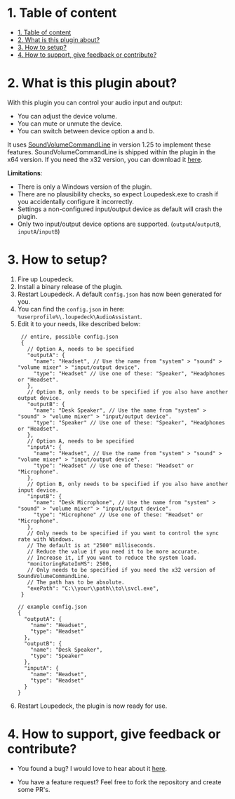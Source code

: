 ﻿# 1. Table of content
- [1. Table of content](#1-table-of-content)
- [2. What is this plugin about?](#2-what-is-this-plugin-about)
- [3. How to setup?](#3-how-to-setup)
- [4. How to support, give feedback or contribute?](#4-how-to-support-give-feedback-or-contribute)

# 2. What is this plugin about?

With this plugin you can control your audio input and output:

* You can adjust the device volume.
* You can mute or unmute the device.
* You can switch between device option a and b.

It uses [SoundVolumeCommandLine](https://www.nirsoft.net/utils/sound_volume_command_line.html) in version 1.25 to implement these features.
SoundVolumeCommandLine is shipped within the plugin in the x64 version.
If you need the x32 version, you can download it [here](https://www.nirsoft.net/utils/svcl.zip).

**Limitations**:

* There is only a Windows version of the plugin.
* There are no plausibility checks, so expect Loupedesk.exe to crash if you accidentally configure it incorrectly.
* Settings a non-configured input/output device as default will crash the plugin.
* Only two input/output device options are supported. (`outputA`/`outputB`, `inputA`/`inputB`)

# 3. How to setup?

1. Fire up Loupedeck.
2. Install a binary release of the plugin.
3. Restart Loupedeck. A default `config.json` has now been generated for you.
4. You can find the `config.json` in here: `%userprofile%\.loupedeck\AudioAssistant`.
5. Edit it to your needs, like described below:
   ```json5
    // entire, possible config.json
    {
      // Option A, needs to be specified
      "outputA": {
        "name": "Headset", // Use the name from "system" > "sound" > "volume mixer" > "input/output device".
        "type": "Headset" // Use one of these: "Speaker", "Headphones or "Headset".
      },
      // Option B, only needs to be specified if you also have another output device.
      "outputB": {
        "name": "Desk Speaker", // Use the name from "system" > "sound" > "volume mixer" > "input/output device".
        "type": "Speaker" // Use one of these: "Speaker", "Headphones or "Headset".
      },
      // Option A, needs to be specified
      "inputA": {
        "name": "Headset", // Use the name from "system" > "sound" > "volume mixer" > "input/output device".
        "type": "Headset" // Use one of these: "Headset" or "Microphone".
      },
      // Option B, only needs to be specified if you also have another input device.
      "inputB": {
        "name": "Desk Microphone", // Use the name from "system" > "sound" > "volume mixer" > "input/output device".
        "type": "Microphone" // Use one of these: "Headset" or "Microphone".
      },
      // Only needs to be specified if you want to control the sync rate with Windows.
      // The default is at "2500" milliseconds.
      // Reduce the value if you need it to be more accurate.
      // Increase it, if you want to reduce the system load.
      "monitoringRateInMS": 2500,
      // Only needs to be specified if you need the x32 version of SoundVolumeCommandLine.
      // The path has to be absolute.
      "exePath": "C:\\your\\path\\to\\svcl.exe",
    }
    ```
    ```json5
    // example config.json
    {
      "outputA": {
        "name": "Headset",
        "type": "Headset"
      },
      "outputB": {
        "name": "Desk Speaker",
        "type": "Speaker"
      },
      "inputA": {
        "name": "Headset",
        "type": "Headset"
      }
    }
    ```
6. Restart Loupedeck, the plugin is now ready for use.

# 4. How to support, give feedback or contribute?

* You found a bug?
I would love to hear about it [here](https://github.com/coding-bara/Loupedeck-AudioAssistantPlugin/issues/new/choose).

* You have a feature request?
Feel free to fork the repository and create some PR's.
